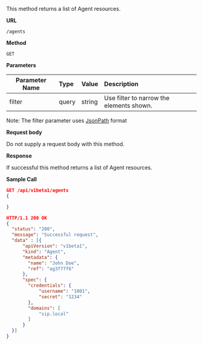 This method returns a list of Agent resources.

**URL**

`/agents`

**Method**

`GET`

**Parameters**

| Parameter Name | Type   | Value | Description
| ---  | :--------- |  :--------- |  :--------- |
| filter |  query | string | Use filter to narrow the elements shown. |

Note: The filter parameter uses [JsonPath](https://github.com/json-path/JsonPath) format

**Request body**

Do not supply a request body with this method.

**Response**

If successful this method returns a list of Agent resources.

**Sample Call**

```json
GET /api/v1beta1/agents
{

}

HTTP/1.1 200 OK
{
  "status": "200",
  "message": "Successful request",
  "data" : [{
      "apiVersion": "v1beta1",
      "kind": "Agent",
      "metadata": {
      	"name": "John Doe",
        "ref": "ag3f77f6"
      },
      "spec": {
      	"credentials": {
      		"username": "1001",
      		"secret": "1234"
      	},
      	"domains": [
      		"sip.local"
      	]
      }
  }]
}
```
